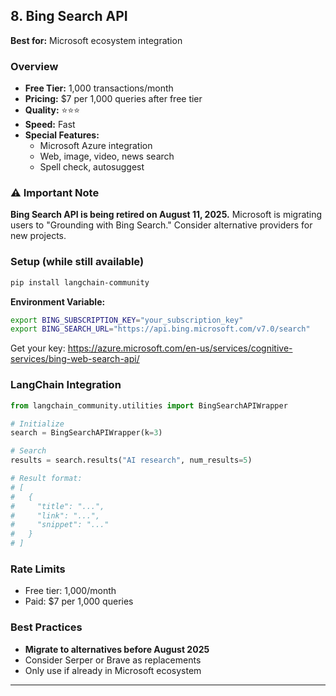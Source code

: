 ## 8. Bing Search API

**Best for:** Microsoft ecosystem integration

### Overview
- **Free Tier:** 1,000 transactions/month
- **Pricing:** $7 per 1,000 queries after free tier
- **Quality:** ⭐⭐⭐
- **Speed:** Fast
- **Special Features:**
  - Microsoft Azure integration
  - Web, image, video, news search
  - Spell check, autosuggest

### ⚠️ Important Note
**Bing Search API is being retired on August 11, 2025.** Microsoft is migrating users to "Grounding with Bing Search." Consider alternative providers for new projects.

### Setup (while still available)

```bash
pip install langchain-community
```

**Environment Variable:**
```bash
export BING_SUBSCRIPTION_KEY="your_subscription_key"
export BING_SEARCH_URL="https://api.bing.microsoft.com/v7.0/search"
```

Get your key: https://azure.microsoft.com/en-us/services/cognitive-services/bing-web-search-api/

### LangChain Integration

```python
from langchain_community.utilities import BingSearchAPIWrapper

# Initialize
search = BingSearchAPIWrapper(k=3)

# Search
results = search.results("AI research", num_results=5)

# Result format:
# [
#   {
#     "title": "...",
#     "link": "...",
#     "snippet": "..."
#   }
# ]
```

### Rate Limits
- Free tier: 1,000/month
- Paid: $7 per 1,000 queries

### Best Practices
- **Migrate to alternatives before August 2025**
- Consider Serper or Brave as replacements
- Only use if already in Microsoft ecosystem

---

